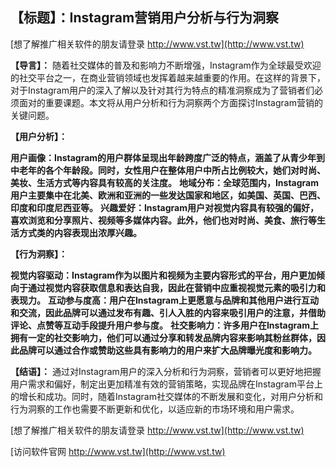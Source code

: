 ## **【标题】：Instagram营销用户分析与行为洞察**

[想了解推广相关软件的朋友请登录 http://www.vst.tw](http://www.vst.tw)

**【导言】：**
随着社交媒体的普及和影响力不断增强，Instagram作为全球最受欢迎的社交平台之一，在商业营销领域也发挥着越来越重要的作用。在这样的背景下，对于Instagram用户的深入了解以及针对其行为特点的精准洞察成为了营销者们必须面对的重要课题。本文将从用户分析和行为洞察两个方面探讨Instagram营销的关键问题。

**【用户分析】：**

**用户画像：Instagram的用户群体呈现出年龄跨度广泛的特点，涵盖了从青少年到中老年的各个年龄段。同时，女性用户在整体用户中所占比例较大，她们对时尚、美妆、生活方式等内容具有较高的关注度。**
**地域分布：全球范围内，Instagram用户主要集中在北美、欧洲和亚洲的一些发达国家和地区，如美国、英国、巴西、印度和印度尼西亚等。**
**兴趣爱好：Instagram用户对视觉内容具有较强的偏好，喜欢浏览和分享照片、视频等多媒体内容。此外，他们也对时尚、美食、旅行等生活方式类的内容表现出浓厚兴趣。**

**【行为洞察】：**

**视觉内容驱动：Instagram作为以图片和视频为主要内容形式的平台，用户更加倾向于通过视觉内容获取信息和表达自我，因此在营销中应重视视觉元素的吸引力和表现力。**
**互动参与度高：用户在Instagram上更愿意与品牌和其他用户进行互动和交流，因此品牌可以通过发布有趣、引人入胜的内容来吸引用户的注意，并借助评论、点赞等互动手段提升用户参与度。**
**社交影响力：许多用户在Instagram上拥有一定的社交影响力，他们可以通过分享和转发品牌内容来影响其粉丝群体，因此品牌可以通过合作或赞助这些具有影响力的用户来扩大品牌曝光度和影响力。**

**【结语】：**
通过对Instagram用户的深入分析和行为洞察，营销者可以更好地把握用户需求和偏好，制定出更加精准有效的营销策略，实现品牌在Instagram平台上的增长和成功。同时，随着Instagram社交媒体的不断发展和变化，对用户分析和行为洞察的工作也需要不断更新和优化，以适应新的市场环境和用户需求。

[想了解推广相关软件的朋友请登录 http://www.vst.tw](http://www.vst.tw)


[访问软件官网 http://www.vst.tw](http://www.vst.tw)
